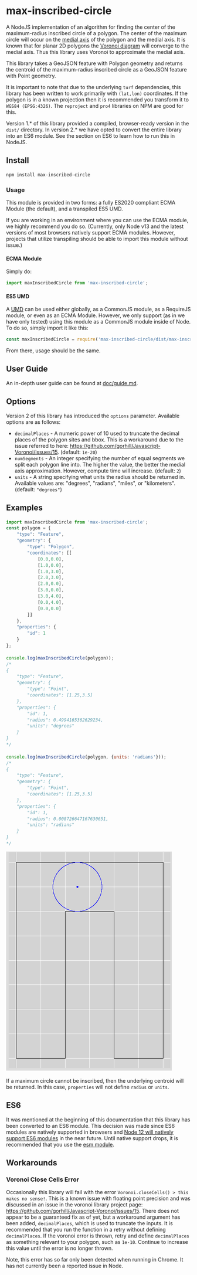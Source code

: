 # max-inscribed-circle
A NodeJS implementation of an algorithm for finding the center of the maximum-radius inscribed circle of a polygon. The
center of the maximum circle will occur on the [medial axis](https://en.wikipedia.org/wiki/Medial_axis) of the polygon
and the medial axis. It is known that for planar 2D polygons the
[Voronoi diagram](https://en.wikipedia.org/wiki/Voronoi_diagram) will converge to the medial axis. Thus this library
uses Voronoi to approximate the medial axis.

This library takes a GeoJSON feature with Polygon geometry and returns the centroid of the maximum-radius inscribed
circle as a GeoJSON feature with Point geometry.

It is important to note that due to the underlying `turf` dependencies, this library has been written to work primarily
with `(lat,lon)` coordinates. If the polygon is in a known projection then it is recommended you transform it to
`WGS84 (EPSG:4326)`. The `reproject` and `pro4` libraries on NPM are good for this.

Version 1.* of this library provided a compiled, browser-ready version in the `dist/` directory. In version 2.* we
have opted to convert the entire library into an ES6 module. See the section on ES6 to learn how to run this in
NodeJS.

## Install

```bash
npm install max-inscribed-circle
```

### Usage

This module is provided in two forms: a fully ES2020 compliant ECMA Module (the default), and a transpiled ES5 UMD.

If you are working in an environment where you can use the ECMA module, we highly recommend you do so. (Currently, only
Node v13 and the latest versions of most browsers natively support ECMA modules. However, projects that utilize
transpiling should be able to import this module without issue.)

#### ECMA Module

Simply do:

```javascript
import maxInscribedCircle from 'max-inscribed-circle';
```

#### ES5 UMD

A [UMD](https://github.com/umdjs/umd) can be used either globally, as a CommonJS module, as a RequireJS module, or even
as an ECMA Module. However, we only support (as in we have only tested) using this module as a CommonJS module inside of
Node. To do so, simply import it like this:

```javascript
const maxInscribedCircle = require('max-inscribed-circle/dist/max-inscribed-circle.es5.min.js');
```

From there, usage should be the same.

## User Guide

An in-depth user guide can be found at [doc/guide.md](doc/guide.md).

## Options

Version 2 of this library has introduced the `options` parameter. Available options are as follows:

* `decimalPlaces` - A numeric power of 10 used to truncate the decimal places of the polygon sites and bbox. This is a
                    workaround due to the issue referred to here:
                    https://github.com/gorhill/Javascript-Voronoi/issues/15. (default: `1e-20`)
* `numSegments` - An integer specifying the number of equal segments we split each polygon line into. The higher the
                  value, the better the medial axis approximation. However, compute time will increase. (default: `2`)
* `units` - A string specifying what units the radius should be returned in. Available values are: "degrees", "radians",
            "miles", or "kilometers". (default: `"degrees"`)

## Examples

```javascript
import maxInscribedCircle from 'max-inscribed-circle';
const polygon = {
    "type": "Feature",
    "geometry": {
        "type": "Polygon",
        "coordinates": [[
            [0.0,0.0],
            [1.0,0.0],
            [1.0,3.0],
            [2.0,3.0],
            [2.0,0.0],
            [3.0,0.0],
            [3.0,4.0],
            [0.0,4.0],
            [0.0,0.0]
        ]]
    },
    "properties": {
        "id": 1
    }
};

console.log(maxInscribedCircle(polygon));
/*
{
    "type": "Feature",
    "geometry": {
        "type": "Point",
        "coordinates": [1.25,3.5]
    },
    "properties": {
        "id": 1,
        "radius": 0.4994165362629234,
        "units": "degrees"
    }
}
*/

console.log(maxInscribedCircle(polygon, {units: 'radians'}));
/*
{
    "type": "Feature",
    "geometry": {
        "type": "Point",
        "coordinates": [1.25,3.5]
    },
    "properties": {
        "id": 1,
        "radius": 0.008726647167630651,
        "units": "radians"
    }
}
*/
```

![Usage](doc/images/usage.png)

If a maximum circle cannot be inscribed, then the underlying centroid will be returned. In this case, `properties` will
not define `radius` or `units`.

## ES6

It was mentioned at the beginning of this documentation that this library has been converted to an ES6 module. This
decision was made since ES6 modules are natively supported in browsers and
[Node 12 will natively support ES6 modules](https://medium.com/@nodejs/announcing-a-new-experimental-modules-1be8d2d6c2ff)
in the near future. Until native support drops, it is recommended that you use the
[esm module](https://www.npmjs.com/package/esm).

## Workarounds

### Voronoi Close Cells Error

Occasionally this library will fail with the error `Voronoi.closeCells() > this makes no sense!`. This is a known issue
with floating point precision and was discussed in an issue in the voronoi library project page:
https://github.com/gorhill/Javascript-Voronoi/issues/15. There does not appear to be a guaranteed fix as of yet, but a
workaround argument has been added, `decimalPlaces`, which is used to truncate the inputs. It is recommended that you
run the function in a retry without defining `decimalPlaces`. If the voronoi error is thrown, retry and define
`decimalPlaces` as something relevant to your polygon, such as `1e-10`. Continue to increase this value until the error
is no longer thrown.

Note, this error has so far only been detected when running in Chrome. It has not currently been a reported issue in
Node.

